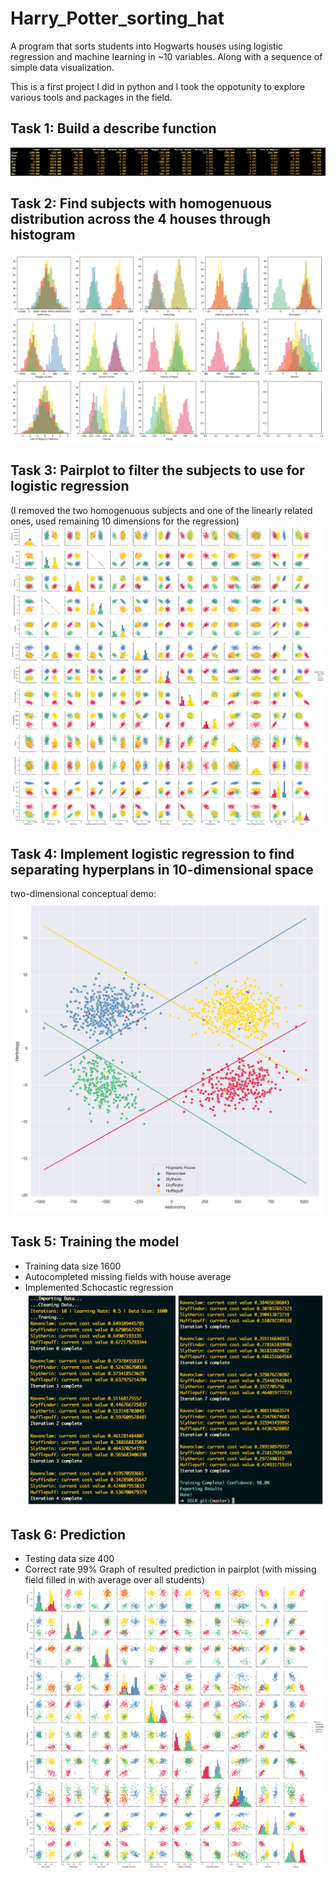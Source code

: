 # Harry_Potter_sorting_hat
A program that sorts students into Hogwarts houses using logistic regression and machine learning in ~10 variables. Along with a sequence of simple data visualization.

This is a first project I did in python and I took the oppotunity to explore various tools and packages in the field.

## Task 1: Build a describe function
![alt text](https://github.com/conanwu777/Harry_Potter_sorting_hat/blob/master/describe.png)

## Task 2: Find subjects with homogenuous distribution across the 4 houses through histogram
![alt text](https://github.com/conanwu777/Harry_Potter_sorting_hat/blob/master/histogram.png)

## Task 3: Pairplot to filter the subjects to use for logistic regression
(I removed the two homogenuous subjects and one of the linearly related ones, used remaining 10 dimensions for the regression)
![alt text](https://github.com/conanwu777/Harry_Potter_sorting_hat/blob/master/pairplot.png)

## Task 4: Implement logistic regression to find separating hyperplans in 10-dimensional space
two-dimensional conceptual demo:
![alt text](https://github.com/conanwu777/Harry_Potter_sorting_hat/blob/master/Figure_1.png)

## Task 5: Training the model
- Training data size 1600
- Autocompleted missing fields with house average
- Implemented Schocastic regression
![alt text](https://github.com/conanwu777/Harry_Potter_sorting_hat/blob/master/train.jpg)

## Task 6: Prediction
- Testing data size 400
- Correct rate 99%
Graph of resulted prediction in pairplot (with missing field filled in with average over all students)
![alt text](https://github.com/conanwu777/Harry_Potter_sorting_hat/blob/master/check.png)
